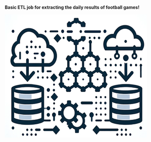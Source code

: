 **Basic ETL job for extracting the daily results of football games!**

<p align="centering">
  <img src="etl.png" height ="390" width="450" title="hover text">
</p>

